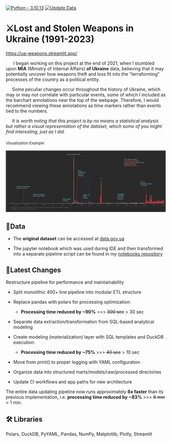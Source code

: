 [![Python - 3.10.13](https://img.shields.io/badge/Python-3.10.13-f4d159)](https://www.python.org/downloads/release/python-31013/)
[![Update Data](https://github.com/cyterat/mia-ua-weapons/actions/workflows/update.yml/badge.svg)](https://github.com/cyterat/mia-ua-weapons/actions/workflows/update.yml)

# ⚔️Lost and Stolen Weapons in Ukraine  (1991-2023)

<https://ua-weapons.streamlit.app/>

&nbsp;&nbsp;&nbsp;&nbsp;&nbsp;&nbsp;I began working on this project at the end of 2021, when I stumbled upon **MIA** (Ministry of Internal Affairs) **of Ukraine** data, believing that it may potentially uncover how weapons theft and loss fit into the "terraforming" processes of the country as a political entity.

&nbsp;&nbsp;&nbsp;&nbsp;&nbsp;Some peculiar changes occur throughout the history of Ukraine, which may or may not correlate with particular events, some of which I included as the barchart annotations near the top of the webpage. Therefore, I would recommend viewing these annotations as time markers rather than events tied to the numbers.

&nbsp;&nbsp;&nbsp;&nbsp;&nbsp;*It is worth noting that this project is by no means a statistical analysis but rather a visual representation of the dataset, which some of you might find interesting, just as I did.*

<sub>*Visualization Example*<sub>

![](assets/2024-02-Lost-and-Stolen-Weapons-in-Ukraine-Streamlit.png)

## 💾Data

- The **original dataset** can be accessed at [data.gov.ua](https://data.gov.ua/en/dataset/5e7a9e93-e4ae-408a-8b99-6a21bfa9c12a/resource/1fcab772-0b3c-4938-8f72-e60db343cbe5)

- The jupyter notebook which was used during IDE and then transformed into a separate pipeline script can be found in my [notebooks repository](https://github.com/cyterat/notebooks)

## 🚧Latest Changes

Restructure pipeline for performance and maintainability

- Split monolithic 400+ line pipeline into modular ETL structure

- Replace pandas with polars for processing optimization:
    - __Processing time reduced by ~90%__ >>> ~~300 sec~~ > 30 sec 

- Separate data extraction/transformation from SQL-based analytical modeling

- Create modeling (materialization) layer with SQL templates and DuckDB execution:
    - __Processing time reduced by ~75%__ >>> ~~40 sec~~ > 10 sec

- Move from print() to proper logging with YAML configuration

- Organize data into structured marts/models/raw/processed directories

- Update CI workflows and app paths for new architecture

The entire data updating pipeline now runs approximately __6x faster__ than its previous implementation, i.e. __processing time reduced by ~83%__ >>> ~~6 min~~ > 1 min.
  
## 🛠 Libraries

Polars, DuckDB, PyYAML, Pandas, NumPy, Matplotlib, Plotly, Streamlit
